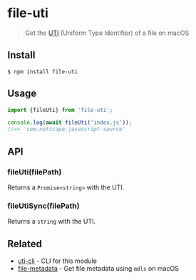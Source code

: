 # file-uti

> Get the [UTI](https://en.wikipedia.org/wiki/Uniform_Type_Identifier) (Uniform Type Identifier) of a file on macOS

## Install

```
$ npm install file-uti
```

## Usage

```js
import {fileUti} from 'file-uti';

console.log(await fileUti('index.js'));
//=> 'com.netscape.javascript-source'
```

## API

### fileUti(filePath)

Returns a `Promise<string>` with the UTI.

### fileUtiSync(filePath)

Returns a `string` with the UTI.

## Related

- [uti-cli](https://github.com/sindresorhus/uti-cli) - CLI for this module
- [file-metadata](https://github.com/sindresorhus/file-metadata) - Get file metadata using `mdls` on macOS
